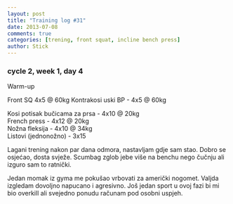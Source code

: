 ```yaml
---
layout: post
title: "Training log #31"
date: 2013-07-08
comments: true
categories: [trening, front squat, incline bench press]
author: Stick
---
```


### cycle 2, week 1, day 4

Warm-up

Front SQ 4x5 @ 60kg
Kontrakosi uski BP - 4x5 @ 60kg  

Kosi potisak bučicama za prsa - 4x10 @ 20kg  
French press - 4x12 @ 20kg  
Nožna fleksija - 4x10 @ 34kg  
Listovi (jednonožno) - 3x15

Lagani trening nakon par dana odmora, nastavljam gdje sam stao. Dobro se osjećao, dosta svježe. Scumbag zglob jebe više na benchu nego čučnju ali izguro sam to ratnički. 

Jedan momak iz gyma me pokušao vrbovati za američki nogomet. Valjda izgledam dovoljno napucano i agresivno. Još jedan sport u ovoj fazi bi mi bio overkill ali svejedno ponudu računam pod osobni uspjeh.  
